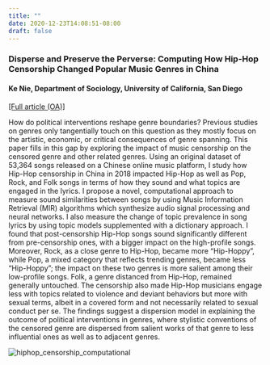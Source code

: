 ```yaml
---
title: ""
date: 2020-12-23T14:08:51-08:00
draft: false
---
```

### Disperse and Preserve the Perverse: Computing How Hip-Hop Censorship Changed Popular Music Genres in China

#### Ke Nie, Department of Sociology, University of California, San Diego

[[Full article (OA)]](https://www.sciencedirect.com/science/article/pii/S0304422X21000802?dgcid=rss_sd_all#sec0012)

How do political interventions reshape genre boundaries? Previous studies on genres only tangentially touch on this question as they mostly focus on the artistic, economic, or critical consequences of genre spanning. This paper fills in this gap by exploring the impact of music censorship on the censored genre and other related genres. Using an original dataset of 53,364 songs released on a Chinese online music platform, I study how Hip-Hop censorship in China in 2018 impacted Hip-Hop as well as Pop, Rock, and Folk songs in terms of how they sound and what topics are engaged in the lyrics. I propose a novel, computational approach to measure sound similarities between songs by using Music Information Retrieval (MIR) algorithms which synthesize audio signal processing and neural networks. I also measure the change of topic prevalence in song lyrics by using topic models supplemented with a dictionary approach. I found that post-censorship Hip-Hop songs sound significantly different from pre-censorship ones, with a bigger impact on the high-profile songs. Moreover, Rock, as a close genre to Hip-Hop, became more “Hip-Hoppy”, while Pop, a mixed category that reflects trending genres, became less “Hip-Hoppy”; the impact on these two genres is more salient among their low-profile songs. Folk, a genre distanced from Hip-Hop, remained generally untouched. The censorship also made Hip-Hop musicians engage less with topics related to violence and deviant behaviors but more with sexual terms, albeit in a covered form and not necessarily related to sexual conduct per se. The findings suggest a dispersion model in explaining the outcome of political interventions in genres, where stylistic conventions of the censored genre are dispersed from salient works of that genre to less influential ones as well as to adjacent genres. 

![hiphop_censorship_computational](/img/hiphop_censorship_computational.jpeg)